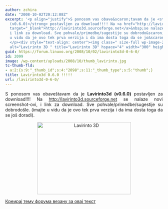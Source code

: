 ```yaml
---
author: zchira
date: "2008-10-02T20:12:08Z"
excerpt: '<p align="justify">S ponosom vas obave&scaron;tavam da je <strong>Lavirinto3d
  (v0.6.0)</strong> postavljen za download!!!! Na <a href="http://lavirinto3d.sourceforge.net/"
  target="_blank">http://lavirinto3d.sourceforge.net</a>&nbsp;se nalaze novi screenshot-ovi,
  i link za download. Sve pohvale/primedbe/sugestije su dobrodo&scaron;le. (imajte
  u vidu da je ovo tek prva verzija i da ima dosta toga da se jo&scaron; doradi).
  </p><div style="text-align: center"><img class=" size-full wp-image-2098" src="https://linuxo.org/wp-content/uploads/2008/10/thumb_lavirinto.jpg"
  alt="Lavirinto 3D " title="Lavirinto 3D" hspace="4" width="300" height="231" /></div>'
guid: https://forum.linuxo.org/2008/10/02/lavirinto3d-0-6-0/
id: 2099
image: /wp-content/uploads/2008/10/thumb_lavirinto.jpg
tc-thumb-fld:
- a:2:{s:9:"_thumb_id";s:4:"2098";s:11:"_thumb_type";s:5:"thumb";}
title: Lavirinto3d 0.6.0 !!!!!
url: /lavirinto3d-0-6-0/
---
```

<p align="justify">
  S ponosom vas obave&scaron;tavam da je <strong>Lavirinto3d (v0.6.0)</strong> postavljen za download!!!! Na <a href="http://lavirinto3d.sourceforge.net/" target="_blank">http://lavirinto3d.sourceforge.net</a>&nbsp;se nalaze novi screenshot-ovi, i link za download. Sve pohvale/primedbe/sugestije su dobrodo&scaron;le. (imajte u vidu da je ovo tek prva verzija i da ima dosta toga da se jo&scaron; doradi).
</p>

<div style="text-align: center">
  <img class=" size-full wp-image-2098" src="https://linuxo.org/wp-content/uploads/2008/10/thumb_lavirinto.jpg" alt="Lavirinto 3D " title="Lavirinto 3D" hspace="4" width="300" height="231" />
</div>

<!--break-->

[Креирај тему форума везану за овај текст](https://linuxo.org/nova-tema-na-forumu/?se_pid=2099)